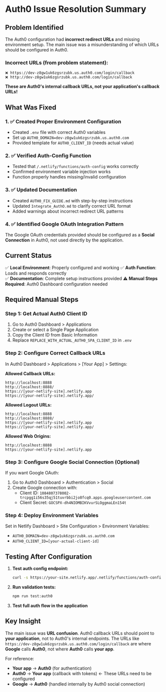 # Auth0 Issue Resolution Summary

## Problem Identified

The Auth0 configuration had **incorrect redirect URLs** and missing environment setup. The main issue was a misunderstanding of which URLs should be configured in Auth0.

### Incorrect URLs (from problem statement):
```
❌ https://dev-z8gw1uk6zgsrzubk.us.auth0.com/login/callback
❌ http://dev-z8gw1uk6zgsrzubk.us.auth0.com/login/callback
```

**These are Auth0's internal callback URLs, not your application's callback URLs!**

## What Was Fixed

### 1. ✅ Created Proper Environment Configuration
- Created `.env` file with correct Auth0 variables
- Set up `AUTH0_DOMAIN=dev-z8gw1uk6zgsrzubk.us.auth0.com`
- Provided template for `AUTH0_CLIENT_ID` (needs actual value)

### 2. ✅ Verified Auth-Config Function
- Tested that `/.netlify/functions/auth-config` works correctly
- Confirmed environment variable injection works
- Function properly handles missing/invalid configuration

### 3. ✅ Updated Documentation
- Created `AUTH0_FIX_GUIDE.md` with step-by-step instructions
- Updated `Integrate_AuthO.md` to clarify correct URL format
- Added warnings about incorrect redirect URL patterns

### 4. ✅ Identified Google OAuth Integration Pattern
The Google OAuth credentials provided should be configured as a **Social Connection** in Auth0, not used directly by the application.

## Current Status

✅ **Local Environment**: Properly configured and working
✅ **Auth Function**: Loads and responds correctly  
✅ **Documentation**: Complete setup instructions provided
⚠️ **Manual Steps Required**: Auth0 Dashboard configuration needed

## Required Manual Steps

### Step 1: Get Actual Auth0 Client ID
1. Go to Auth0 Dashboard > Applications
2. Create or select a Single Page Application
3. Copy the Client ID from Basic Information
4. Replace `REPLACE_WITH_ACTUAL_AUTH0_SPA_CLIENT_ID` in `.env`

### Step 2: Configure Correct Callback URLs
In Auth0 Dashboard > Applications > [Your App] > Settings:

**Allowed Callback URLs:**
```
http://localhost:8888
http://localhost:8888/
https://[your-netlify-site].netlify.app
https://[your-netlify-site].netlify.app/
```

**Allowed Logout URLs:**
```
http://localhost:8888
http://localhost:8888/
https://[your-netlify-site].netlify.app
https://[your-netlify-site].netlify.app/
```

**Allowed Web Origins:**
```
http://localhost:8888
https://[your-netlify-site].netlify.app
```

### Step 3: Configure Google Social Connection (Optional)
If you want Google OAuth:
1. Go to Auth0 Dashboard > Authentication > Social
2. Create Google connection with:
   - Client ID: `1084807378002-trcpgg1i56s35qj51tuvrbbi2jo8fcq0.apps.googleusercontent.com`
   - Client Secret: `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`

### Step 4: Deploy Environment Variables
Set in Netlify Dashboard > Site Configuration > Environment Variables:
- `AUTH0_DOMAIN=dev-z8gw1uk6zgsrzubk.us.auth0.com`
- `AUTH0_CLIENT_ID=[your-actual-client-id]`

## Testing After Configuration

1. **Test auth config endpoint:**
   ```bash
   curl -s https://your-site.netlify.app/.netlify/functions/auth-config
   ```

2. **Run validation tests:**
   ```bash
   npm run test:auth0
   ```

3. **Test full auth flow in the application**

## Key Insight

The main issue was **URL confusion**. Auth0 callback URLs should point to **your application**, not to Auth0's internal endpoints. The URLs like `https://dev-z8gw1uk6zgsrzubk.us.auth0.com/login/callback` are where **Google** calls **Auth0**, not where **Auth0** calls **your app**.

For reference:
- **Your app** → **Auth0** (for authentication)
- **Auth0** → **Your app** (callback with tokens) ← These URLs need to be configured
- **Google** → **Auth0** (handled internally by Auth0 social connection)